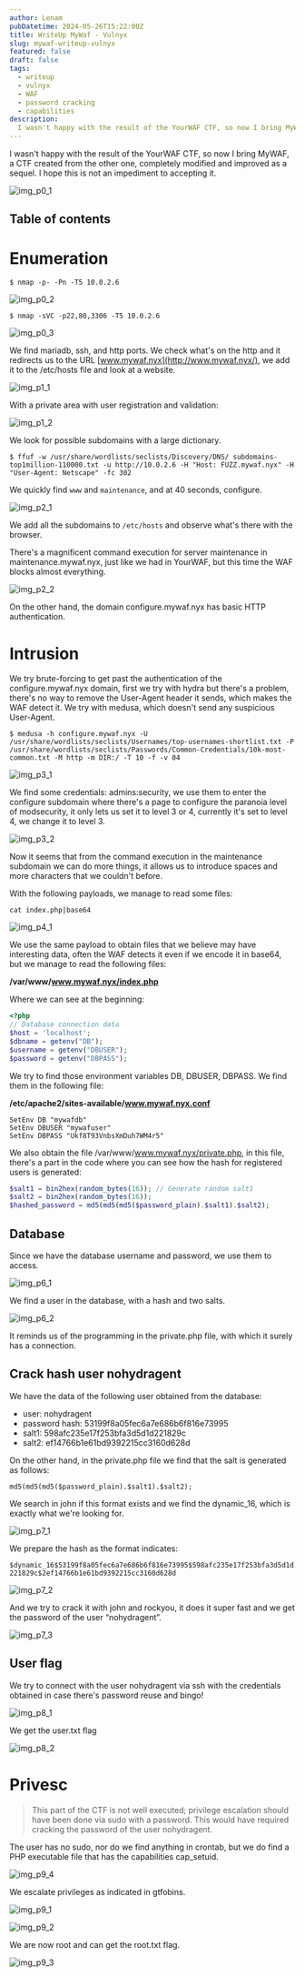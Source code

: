 ```yaml
---
author: Lenam
pubDatetime: 2024-05-26T15:22:00Z
title: WriteUp MyWaf - Vulnyx
slug: mywaf-writeup-vulnyx
featured: false
draft: false
tags:
  - writeup
  - vulnyx
  - WAF
  - password cracking
  - capabilities
description:
  I wasn't happy with the result of the YourWAF CTF, so now I bring MyWAF, a CTF created from the other one, completely modified and improved as a sequel. I hope this is not an impediment to accepting it.
---
```


I wasn't happy with the result of the YourWAF CTF, so now I bring MyWAF, a CTF created from the other one, completely modified and improved as a sequel. I hope this is not an impediment to accepting it.

![img_p0_1](/assets/mywaf/img_p0_1.png)

## Table of contents

# Enumeration

`$ nmap -p- -Pn -T5 10.0.2.6`

![img_p0_2](/assets/mywaf/img_p0_2.png)

`$ nmap -sVC -p22,80,3306 -T5 10.0.2.6`

![img_p0_3](/assets/mywaf/img_p0_3.png)

We find mariadb, ssh, and http ports. We check what's on the http and it redirects us to the URL [www.mywaf.nyx](http://www.mywaf.nyx/), we add it to the /etc/hosts file and look at a website.

![img_p1_1](/assets/mywaf/img_p1_1.png)

With a private area with user registration and validation:

![img_p1_2](/assets/mywaf/img_p1_2.png)

We look for possible subdomains with a large dictionary.

`$ ffuf -w /usr/share/wordlists/seclists/Discovery/DNS/ subdomains-top1million-110000.txt -u http://10.0.2.6 -H "Host: FUZZ.mywaf.nyx" -H "User-Agent: Netscape" -fc 302`

We quickly find `www` and `maintenance`, and at 40 seconds, configure.

![img_p2_1](/assets/mywaf/img_p2_1.png)

We add all the subdomains to `/etc/hosts` and observe what's there with the browser.

There's a magnificent command execution for server maintenance in maintenance.mywaf.nyx, just like we had in YourWAF, but this time the WAF blocks almost everything.

![img_p2_2](/assets/mywaf/img_p2_2.png)

On the other hand, the domain configure.mywaf.nyx has basic HTTP authentication.

# Intrusion

We try brute-forcing to get past the authentication of the configure.mywaf.nyx domain, first we try with hydra but there's a problem, there's no way to remove the User-Agent header it sends, which makes the WAF detect it. We try with medusa, which doesn't send any suspicious User-Agent.

`$ medusa -h configure.mywaf.nyx -U /usr/share/wordlists/seclists/Usernames/top-usernames-shortlist.txt -P /usr/share/wordlists/seclists/Passwords/Common-Credentials/10k-most-common.txt -M http -m DIR:/ -T 10 -f -v 04`

![img_p3_1](/assets/mywaf/img_p3_1.png)

We find some credentials: admins:security, we use them to enter the configure subdomain where there's a page to configure the paranoia level of modsecurity, it only lets us set it to level 3 or 4, currently it's set to level 4, we change it to level 3.

![img_p3_2](/assets/mywaf/img_p3_2.png)

Now it seems that from the command execution in the maintenance subdomain we can do more things, it allows us to introduce spaces and more characters that we couldn't before.

With the following payloads, we manage to read some files:

`cat index.php|base64`

![img_p4_1](/assets/mywaf/img_p4_1.png)

We use the same payload to obtain files that we believe may have interesting data, often the WAF detects it even if we encode it in base64, but we manage to read the following files:

**/var/www/www.mywaf.nyx/index.php**

Where we can see at the beginning:
```php
<?php
// Database connection data
$host = 'localhost';
$dbname = getenv("DB");
$username = getenv("DBUSER");
$password = getenv("DBPASS");
```

We try to find those environment variables DB, DBUSER, DBPASS. We find them in the following file:

**/etc/apache2/sites-available/www.mywaf.nyx.conf**

```
SetEnv DB "mywafdb"
SetEnv DBUSER "mywafuser"
SetEnv DBPASS "Ukf8T93VnbsXmDuh7WM4r5"
```

We also obtain the file /var/www/www.mywaf.nyx/private.php, in this file, there's a part in the code where you can see how the hash for registered users is generated:

```php
$salt1 = bin2hex(random_bytes(16)); // Generate random salt1
$salt2 = bin2hex(random_bytes(16));
$hashed_password = md5(md5(md5($password_plain).$salt1).$salt2);
```

## Database

Since we have the database username and password, we use them to access.

![img_p6_1](/assets/mywaf/img_p6_1.png)

We find a user in the database, with a hash and two salts.

![img_p6_2](/assets/mywaf/img_p6_2.png)

It reminds us of the programming in the private.php file, with which it surely has a connection.

## Crack hash user nohydragent

We have the data of the following user obtained from the database:

- user: nohydragent
- password hash: 53199f8a05fec6a7e686b6f816e73995
- salt1: 598afc235e17f253bfa3d5d1d221829c
- salt2: ef14766b1e61bd9392215cc3160d628d

On the other hand, in the private.php file we find that the salt is generated as follows:

`md5(md5(md5($password_plain).$salt1).$salt2);`

We search in john if this format exists and we find the dynamic_16, which is exactly what we're looking for.

![img_p7_1](/assets/mywaf/img_p7_1.png)

We prepare the hash as the format indicates:

`$dynamic_16$53199f8a05fec6a7e686b6f816e73995$598afc235e17f253bfa3d5d1d221829c$2ef14766b1e61bd9392215cc3160d628d`

![img_p7_2](/assets/mywaf/img_p7_2.png)

And we try to crack it with john and rockyou, it does it super fast and we get the password of the user “nohydragent”.

![img_p7_3](/assets/mywaf/img_p7_3.png)

## User flag

We try to connect with the user nohydragent via ssh with the credentials obtained in case there's password reuse and bingo!

![img_p8_1](/assets/mywaf/img_p8_1.png)

We get the user.txt flag

![img_p8_2](/assets/mywaf/img_p8_2.png)

# Privesc

> This part of the CTF is not well executed; privilege escalation should have been done via sudo with a password. This would have required cracking the password of the user nohydragent.

The user has no sudo, nor do we find anything in crontab, but we do find a PHP executable file that has the capabilities cap_setuid.

![img_p9_4](/assets/mywaf/img_p9_4.png)

We escalate privileges as indicated in gtfobins.

![img_p9_1](/assets/mywaf/img_p9_1.png)

![img_p9_2](/assets/mywaf/img_p9_2.png)

We are now root and can get the root.txt flag.

![img_p9_3](/assets/mywaf/img_p9_3.png)

